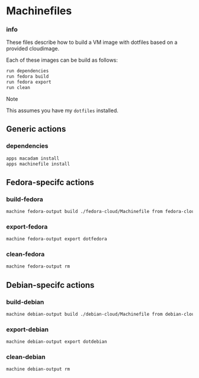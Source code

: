 # Machinefiles


### info

These files describe how to build a VM image with dotfiles based on a provided cloudimage.

Each of these images can be build as follows:

```sh
run dependencies
run fedora build
run fedora export
run clean
```

> [!NOTE]
> This assumes you have my `dotfiles` installed.


## Generic actions

### dependencies
```sh 
apps macadam install
apps machinefile install
```


## Fedora-specifc actions

### build-fedora
```sh interactive
machine fedora-output build ./fedora-cloud/Machinefile from fedora-cloud
```

### export-fedora
```sh interactive
machine fedora-output export dotfedora
```

### clean-fedora
```sh interactive
machine fedora-output rm
```


## Debian-specifc actions

### build-debian
```sh interactive
machine debian-output build ./debian-cloud/Machinefile from debian-cloud
```

### export-debian
```sh interactive
machine debian-output export dotdebian
```

### clean-debian
```sh interactive
machine debian-output rm
```

